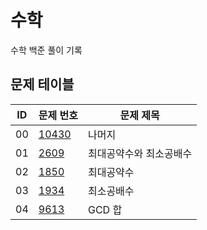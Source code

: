 # 수학 <Math>
수학 백준 풀이 기록
## 문제 테이블
|ID|문제 번호|문제 제목|
|---|------|---|
|00|[10430](https://www.acmicpc.net/problem/10430)|나머지|
|01|[2609](https://www.acmicpc.net/problem/2609)|최대공약수와 최소공배수|
|02|[1850](https://www.acmicpc.net/problem/1850)|최대공약수|
|03|[1934](https://www.acmicpc.net/problem/1934)|최소공배수|
|04|[9613](https://www.acmicpc.net/problem/9613)|GCD 합|
